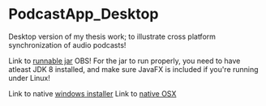 # PodcastApp_Desktop
Desktop version of my thesis work; to illustrate cross platform synchronization of audio podcasts!

Link to [runnable jar](https://www.dropbox.com/s/2y2uivdzer739db/PodRunner.zip?dl=0)
OBS! For the jar to run properly, you need to have atleast JDK 8 installed, and make sure JavaFX is included if you're running under Linux!

Link to native [windows installer](https://www.dropbox.com/s/n7e2ei62116jqfk/PodRunner-1.0.exe?dl=0)
Link to [native OSX](https://www.dropbox.com/sh/5gh8x84h3r9yd9h/AAC6QLbEJGP-J87lGTj4Dc75a?dl=0)
